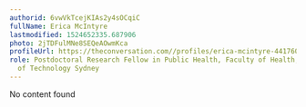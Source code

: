 ```yaml
---
authorid: 6vwVkTcejKIAs2y4sOCqiC
fullName: Erica McIntyre
lastmodified: 1524652335.687906
photo: 2jTDFulMNe8SEQeAOwmKca
profileUrl: https://theconversation.com//profiles/erica-mcintyre-441760
role: Postdoctoral Research Fellow in Public Health, Faculty of Health, University
  of Technology Sydney
---
```

No content found